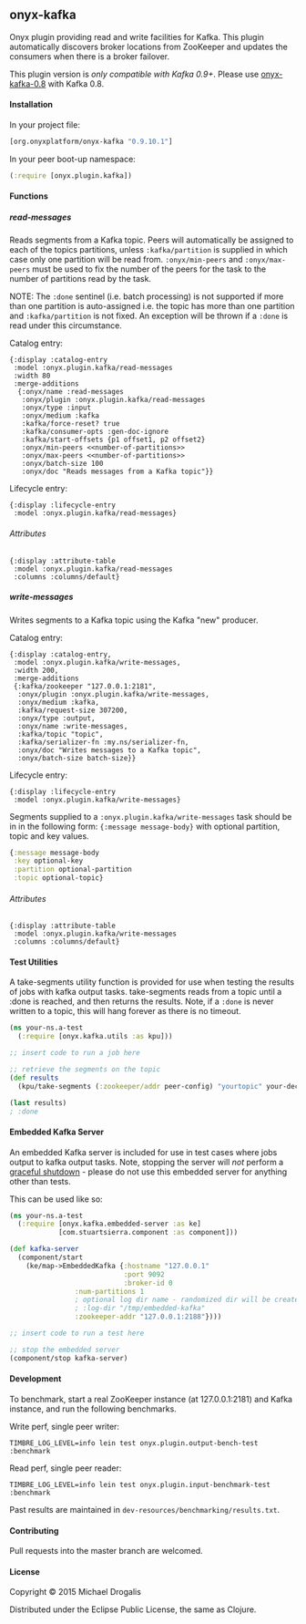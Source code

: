 ## onyx-kafka

Onyx plugin providing read and write facilities for Kafka. This plugin automatically discovers broker locations from ZooKeeper and updates the consumers when there is a broker failover.

This plugin version is *only compatible with Kafka 0.9+*. Please use [onyx-kafka-0.8](https://github.com/onyx-platform/onyx-kafka-0.8) with Kafka 0.8.

#### Installation

In your project file:

```clojure
[org.onyxplatform/onyx-kafka "0.9.10.1"]
```

In your peer boot-up namespace:

```clojure
(:require [onyx.plugin.kafka])
```

#### Functions

##### read-messages

Reads segments from a Kafka topic. Peers will automatically be assigned to each
of the topics partitions, unless `:kafka/partition` is supplied in which case
only one partition will be read from. `:onyx/min-peers` and `:onyx/max-peers`
must be used to fix the number of the peers for the task to the number of
partitions read by the task.

NOTE: The `:done` sentinel (i.e. batch processing) is not supported if more
than one partition is auto-assigned i.e. the topic has more than one partition
and `:kafka/partition` is not fixed. An exception will be thrown if a `:done`
is read under this circumstance.

Catalog entry:

```onyx-gen-doc
{:display :catalog-entry
 :model :onyx.plugin.kafka/read-messages
 :width 80
 :merge-additions
  {:onyx/name :read-messages
   :onyx/plugin :onyx.plugin.kafka/read-messages
   :onyx/type :input
   :onyx/medium :kafka
   :kafka/force-reset? true
   :kafka/consumer-opts :gen-doc-ignore
   :kafka/start-offsets {p1 offset1, p2 offset2}
   :onyx/min-peers <<number-of-partitions>>
   :onyx/max-peers <<number-of-partitions>>
   :onyx/batch-size 100
   :onyx/doc "Reads messages from a Kafka topic"}}
```

Lifecycle entry:

```onyx-gen-doc
{:display :lifecycle-entry
 :model :onyx.plugin.kafka/read-messages}
```

###### Attributes

```onyx-gen-doc
{:display :attribute-table
 :model :onyx.plugin.kafka/read-messages
 :columns :columns/default}
```

##### write-messages

Writes segments to a Kafka topic using the Kafka "new" producer.

Catalog entry:

```onyx-gen-doc
{:display :catalog-entry,
 :model :onyx.plugin.kafka/write-messages,
 :width 200,
 :merge-additions
 {:kafka/zookeeper "127.0.0.1:2181",
  :onyx/plugin :onyx.plugin.kafka/write-messages,
  :onyx/medium :kafka,
  :kafka/request-size 307200,
  :onyx/type :output,
  :onyx/name :write-messages,
  :kafka/topic "topic",
  :kafka/serializer-fn :my.ns/serializer-fn,
  :onyx/doc "Writes messages to a Kafka topic",
  :onyx/batch-size batch-size}}
```

Lifecycle entry:

```onyx-gen-doc
{:display :lifecycle-entry
 :model :onyx.plugin.kafka/write-messages}
```

Segments supplied to a `:onyx.plugin.kafka/write-messages` task should be in in
the following form: `{:message message-body}` with optional partition, topic and
key values.

```clojure
{:message message-body
 :key optional-key
 :partition optional-partition
 :topic optional-topic}
```

###### Attributes

```onyx-gen-doc
{:display :attribute-table
 :model :onyx.plugin.kafka/write-messages
 :columns :columns/default}
```

#### Test Utilities

A take-segments utility function is provided for use when testing the results
of jobs with kafka output tasks. take-segments reads from a topic until a :done
is reached, and then returns the results. Note, if a `:done` is never written to a
topic, this will hang forever as there is no timeout.

```clojure
(ns your-ns.a-test
  (:require [onyx.kafka.utils :as kpu]))

;; insert code to run a job here

;; retrieve the segments on the topic
(def results
  (kpu/take-segments (:zookeeper/addr peer-config) "yourtopic" your-decompress-fn))

(last results)
; :done

```

#### Embedded Kafka Server

An embedded Kafka server is included for use in test cases where jobs output to
kafka output tasks. Note, stopping the server will *not* perform a [graceful shutdown](http://kafka.apache.org/documentation.html#basic_ops_restarting) -
please do not use this embedded server for anything other than tests.

This can be used like so:

```clojure
(ns your-ns.a-test
  (:require [onyx.kafka.embedded-server :as ke]
            [com.stuartsierra.component :as component]))

(def kafka-server
  (component/start
    (ke/map->EmbeddedKafka {:hostname "127.0.0.1"
                            :port 9092
                            :broker-id 0
			    :num-partitions 1
			    ; optional log dir name - randomized dir will be created if none is supplied
			    ; :log-dir "/tmp/embedded-kafka"
			    :zookeeper-addr "127.0.0.1:2188"})))

;; insert code to run a test here

;; stop the embedded server
(component/stop kafka-server)

```

#### Development

To benchmark, start a real ZooKeeper instance (at 127.0.0.1:2181) and Kafka instance, and run the following benchmarks.

Write perf, single peer writer:
```
TIMBRE_LOG_LEVEL=info lein test onyx.plugin.output-bench-test :benchmark
```

Read perf, single peer reader:
```
TIMBRE_LOG_LEVEL=info lein test onyx.plugin.input-benchmark-test :benchmark
```

Past results are maintained in `dev-resources/benchmarking/results.txt`.

#### Contributing

Pull requests into the master branch are welcomed.

#### License

Copyright © 2015 Michael Drogalis

Distributed under the Eclipse Public License, the same as Clojure.
